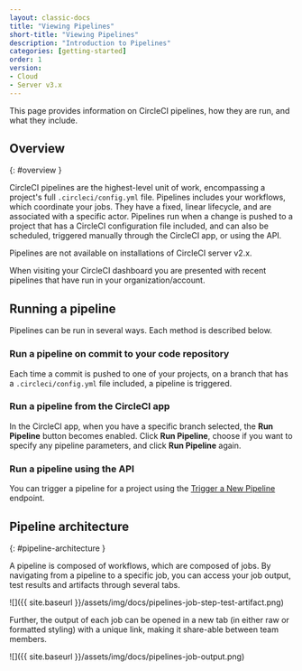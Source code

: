 ```yaml
---
layout: classic-docs
title: "Viewing Pipelines"
short-title: "Viewing Pipelines"
description: "Introduction to Pipelines"
categories: [getting-started]
order: 1
version:
- Cloud
- Server v3.x
---
```


This page provides information on CircleCI pipelines, how they are run, and what they include.

## Overview
{: #overview }

CircleCI pipelines are the highest-level unit of work, encompassing a project's full `.circleci/config.yml` file. Pipelines includes your workflows, which coordinate your jobs. They have a fixed, linear lifecycle, and are associated with a specific actor. Pipelines run when a change is pushed to a project that has a CircleCI configuration file included, and can also be scheduled, triggered manually through the CircleCI app, or using the API.

Pipelines are not available on installations of CircleCI server v2.x.

When visiting your CircleCI dashboard you are presented with recent pipelines that have run in your organization/account.

## Running a pipeline
Pipelines can be run in several ways. Each method is described below.

### Run a pipeline on commit to your code repository
Each time a commit is pushed to one of your projects, on a branch that has a `.circleci/config.yml` file included, a pipeline is triggered.

### Run a pipeline from the CircleCI app 
In the CircleCI app, when you have a specific branch selected, the **Run Pipeline** button becomes enabled. Click **Run Pipeline**, choose if you want to specify any pipeline parameters, and click **Run Pipeline** again.

### Run a pipeline using the API
You can trigger a pipeline for a project using the [Trigger a New Pipeline]({{side.baseurl}}/api/v2/#operation/triggerPipeline) endpoint.
<!---
### Scheduling a pipeline
TBC
--->

## Pipeline architecture
{: #pipeline-architecture }

A pipeline is composed of workflows, which are composed of jobs. By navigating from a pipeline to a specific job, you can access your job output, test results and artifacts through several tabs.

![]({{ site.baseurl }}/assets/img/docs/pipelines-job-step-test-artifact.png)

Further, the output of each job can be opened in a new tab (in either raw or formatted styling) with a unique link, making it share-able between team members.

![]({{ site.baseurl }}/assets/img/docs/pipelines-job-output.png)
